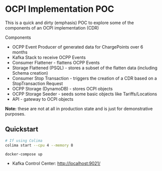 # OCPI Implementation POC
This is a quick and dirty (emphasis) POC to explore some of the components of an OCPI implementation (CDR)

Components
* OCPP Event Producer of generated data for ChargePoints over 6 months
* Kafka Stack to receive OCPP Events
* Consumer Flattener - flattens OCPP Events
* Storage Flattened (PSQL) - stores a subset of the flatten data (including Schema creation)
* Consumer Stop Transaction - triggers the creation of a CDR based on a StopTransaction Request 
* OCPP Storage (DynamoDB) - stores OCPI objects
* OCPP Storage Seeder - seeds some basic objects like Tariffs/Locations
* API - gateway to OCPI objects

**Note:** these are not at all in production state and is just for demonstrative purposes.

## Quickstart

```bash
# If using Colima
colima start --cpu 4 --memory 8

docker-compose up
```
* Kafka Control Center: [http://localhost:9021/](http://localhost:9021/)

